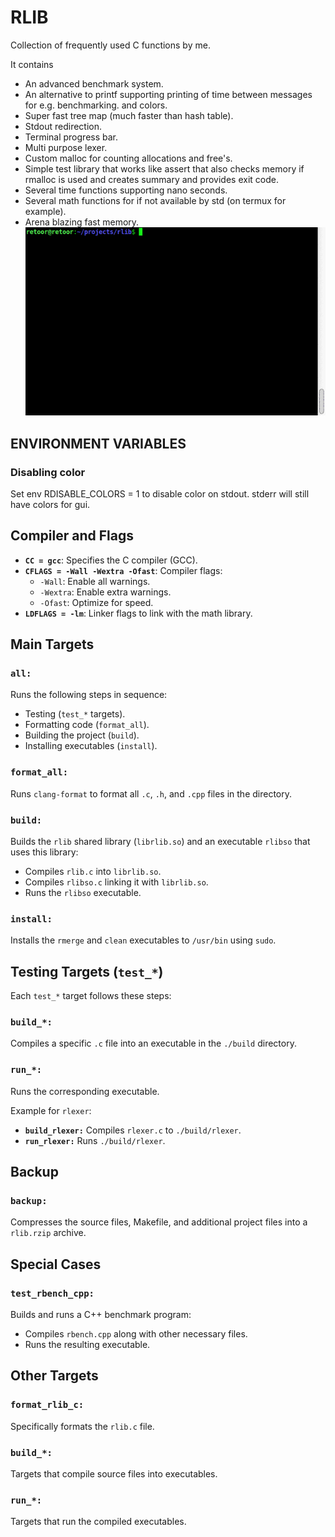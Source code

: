 # RLIB

Collection of frequently used C functions by me. 

It contains 
 - An advanced benchmark system.
 - An alternative to printf supporting printing of time between messages for e.g. benchmarking.
   and colors.
 - Super fast tree map (much faster than hash table).
 - Stdout redirection.
 - Terminal progress bar.
 - Multi purpose lexer.
 - Custom malloc for counting allocations and free's.
 - Simple test library that works like assert that also checks memory if rmalloc is used and
   creates summary and provides exit code.
 - Several time functions supporting nano seconds.
 - Several math functions for if not available by std (on termux for example).
 - Arena blazing fast memory.
![Gif of build process](build.gif)
## ENVIRONMENT VARIABLES

###  Disabling color
Set env RDISABLE_COLORS = 1 to disable color on stdout. stderr will still have colors for gui.

## Compiler and Flags
- **`CC = gcc`**: Specifies the C compiler (GCC).
- **`CFLAGS = -Wall -Wextra -Ofast`**: Compiler flags:
  - `-Wall`: Enable all warnings.
  - `-Wextra`: Enable extra warnings.
  - `-Ofast`: Optimize for speed.
- **`LDFLAGS = -lm`**: Linker flags to link with the math library.

## Main Targets

### `all:`
Runs the following steps in sequence:
- Testing (`test_*` targets).
- Formatting code (`format_all`).
- Building the project (`build`).
- Installing executables (`install`).

### `format_all:`
Runs `clang-format` to format all `.c`, `.h`, and `.cpp` files in the directory.

### `build:`
Builds the `rlib` shared library (`librlib.so`) and an executable `rlibso` that uses this library:
- Compiles `rlib.c` into `librlib.so`.
- Compiles `rlibso.c` linking it with `librlib.so`.
- Runs the `rlibso` executable.

### `install:`
Installs the `rmerge` and `clean` executables to `/usr/bin` using `sudo`.

## Testing Targets (`test_*`)

Each `test_*` target follows these steps:

### `build_*:`
Compiles a specific `.c` file into an executable in the `./build` directory.

### `run_*:`
Runs the corresponding executable.

Example for `rlexer`:
- **`build_rlexer:`** Compiles `rlexer.c` to `./build/rlexer`.
- **`run_rlexer:`** Runs `./build/rlexer`.

## Backup

### `backup:`
Compresses the source files, Makefile, and additional project files into a `rlib.rzip` archive.

## Special Cases

### `test_rbench_cpp:`
Builds and runs a C++ benchmark program:
- Compiles `rbench.cpp` along with other necessary files.
- Runs the resulting executable.

## Other Targets

### `format_rlib_c:`
Specifically formats the `rlib.c` file.

### `build_*:`
Targets that compile source files into executables.

### `run_*:`
Targets that run the compiled executables.